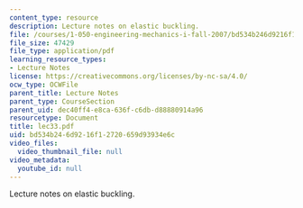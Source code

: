 ```yaml
---
content_type: resource
description: Lecture notes on elastic buckling.
file: /courses/1-050-engineering-mechanics-i-fall-2007/bd534b246d9216f12720659d93934e6c_lec33.pdf
file_size: 47429
file_type: application/pdf
learning_resource_types:
- Lecture Notes
license: https://creativecommons.org/licenses/by-nc-sa/4.0/
ocw_type: OCWFile
parent_title: Lecture Notes
parent_type: CourseSection
parent_uid: dec40ff4-e8ca-636f-c6db-d88880914a96
resourcetype: Document
title: lec33.pdf
uid: bd534b24-6d92-16f1-2720-659d93934e6c
video_files:
  video_thumbnail_file: null
video_metadata:
  youtube_id: null
---
```

Lecture notes on elastic buckling.